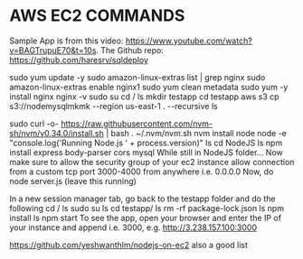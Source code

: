 # AWS EC2 COMMANDS

Sample App is from this video: https://www.youtube.com/watch?v=BAGTrupuE70&t=10s. The Github repo: https://github.com/haresrv/sqldeploy

sudo yum update -y
sudo amazon-linux-extras list | grep nginx
sudo amazon-linux-extras enable nginx1
sudo yum clean metadata
sudo yum -y install nginx
nginx -v
sudo su
cd /
ls
mkdir testapp
cd testapp
aws s3 cp s3://nodemysqlmkmk --region us-east-1 . --recursive
ls

sudo curl -o- https://raw.githubusercontent.com/nvm-sh/nvm/v0.34.0/install.sh | bash
. ~/.nvm/nvm.sh
nvm install node
node -e "console.log('Running Node.js ' + process.version)"
ls
cd NodeJS
ls
npm install express body-parser cors mysql
While still in NodeJS folder...
Now make sure to allow the security group of your ec2 instance allow connection from a custom tcp port 3000-4000 from anywhere i.e. 0.0.0.0
Now, do
node server.js (leave this running)

In a new session manager tab, go back to the testapp folder and do the following
cd /
ls
sudo su
ls
cd testapp/
ls
rm -rf package-lock.json
ls
npm install
ls
npm start
To see the app, open your browser and enter the IP of your instance and append i.e. 3000, e.g. http://3.238.157.100:3000

https://github.com/yeshwanthlm/nodejs-on-ec2
also a good list
